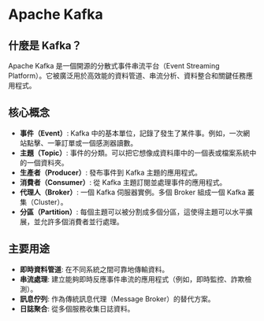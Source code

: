 # Apache Kafka

## 什麼是 Kafka？

Apache Kafka 是一個開源的分散式事件串流平台（Event Streaming Platform）。它被廣泛用於高效能的資料管道、串流分析、資料整合和關鍵任務應用程式。

## 核心概念

- **事件（Event）**: Kafka 中的基本單位，記錄了發生了某件事。例如，一次網站點擊、一筆訂單或一個感測器讀數。
- **主題（Topic）**: 事件的分類。可以把它想像成資料庫中的一個表或檔案系統中的一個資料夾。
- **生產者（Producer）**: 發布事件到 Kafka 主題的應用程式。
- **消費者（Consumer）**: 從 Kafka 主題訂閱並處理事件的應用程式。
- **代理人（Broker）**: 一個 Kafka 伺服器實例。多個 Broker 組成一個 Kafka 叢集（Cluster）。
- **分區（Partition）**: 每個主題可以被分割成多個分區，這使得主題可以水平擴展，並允許多個消費者並行處理。

## 主要用途

- **即時資料管道**: 在不同系統之間可靠地傳輸資料。
- **串流處理**: 建立能夠即時反應事件串流的應用程式（例如，即時監控、詐欺檢測）。
- **訊息佇列**: 作為傳統訊息代理（Message Broker）的替代方案。
- **日誌聚合**: 從多個服務收集日誌資料。
